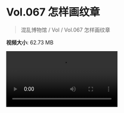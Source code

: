 # Vol.067 怎样画纹章

> 混乱博物馆 / Vol / Vol.067 怎样画纹章

**视频大小**: 62.73 MB

<div class="video"><video src="https://file.hsyhx.top/archive/混乱博物馆/Vol/067.mp4" controls preload>🤔 您的浏览器不支持 video 标签</video></div>
